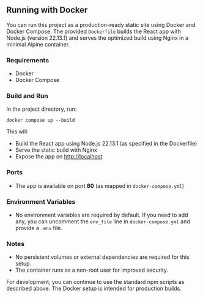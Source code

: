 ## Running with Docker

You can run this project as a production-ready static site using Docker and Docker Compose. The provided `Dockerfile` builds the React app with Node.js (version 22.13.1) and serves the optimized build using Nginx in a minimal Alpine container.

### Requirements
- Docker
- Docker Compose

### Build and Run

In the project directory, run:

```
docker compose up --build
```

This will:
- Build the React app using Node.js 22.13.1 (as specified in the Dockerfile)
- Serve the static build with Nginx
- Expose the app on [http://localhost](http://localhost)

### Ports
- The app is available on port **80** (as mapped in `docker-compose.yml`)

### Environment Variables
- No environment variables are required by default. If you need to add any, you can uncomment the `env_file` line in `docker-compose.yml` and provide a `.env` file.

### Notes
- No persistent volumes or external dependencies are required for this setup.
- The container runs as a non-root user for improved security.

For development, you can continue to use the standard npm scripts as described above. The Docker setup is intended for production builds.